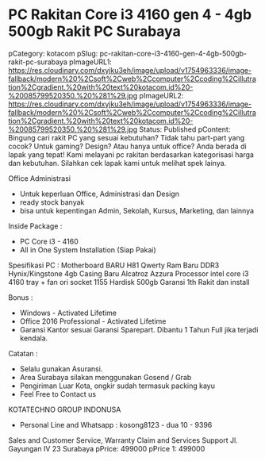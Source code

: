 # PC Rakitan Core i3 4160 gen 4 - 4gb 500gb Rakit PC Surabaya

pCategory: kotacom
pSlug: pc-rakitan-core-i3-4160-gen-4-4gb-500gb-rakit-pc-surabaya
pImageURL1: https://res.cloudinary.com/dxyjku3eh/image/upload/v1754963336/image-fallback/modern%20%2Csoft%2Cweb%2Ccomputer%2Ccoding%2Cillutration%2Cgradient.%20with%20text%20kotacom.id%20-%20085799520350.%20%281%29.jpg
pImageURL2: https://res.cloudinary.com/dxyjku3eh/image/upload/v1754963336/image-fallback/modern%20%2Csoft%2Cweb%2Ccomputer%2Ccoding%2Cillutration%2Cgradient.%20with%20text%20kotacom.id%20-%20085799520350.%20%281%29.jpg
Status: Published
pContent: Bingung cari rakit PC yang sesuai kebutuhan? Tidak tahu part-part yang cocok?
Untuk gaming? Design? Atau hanya untuk office?
Anda berada di lapak yang tepat!
Kami melayani pc rakitan berdasarkan kategorisasi harga dan kebutuhan.
Silahkan cek lapak kami untuk melihat spek lainya.

Office Administrasi
- Untuk keperluan Office, Administrasi dan Design
- ready stock banyak
- bisa untuk kepentingan Admin, Sekolah, Kursus, Marketing, dan lainnya

Inside Package :
- PC Core i3 - 4160
- All in One System Installation (Siap Pakai)

Spesifikasi PC :
Motherboard BARU H81 Qwerty
Ram Baru DDR3 Hynix/Kingstone 4gb
Casing Baru Alcatroz Azzura
Processor intel core i3 4160 tray + fan ori socket 1155
Hardisk 500gb Garansi 1th
Rakit dan install

Bonus :
- Windows - Activated Lifetime
- Office 2016 Professional - Activated Lifetime
- Garansi Kantor sesuai Garansi Sparepart. Dibantu 1 Tahun Full jika terjadi kendala.

Catatan :
- Selalu gunakan Asuransi.
- Area Surabaya silakan menggunakan Gosend / Grab
- Pengiriman Luar Kota, ongkir sudah termasuk packing kayu
- Feel Free to Contact us

KOTATECHNO GROUP INDONUSA
- Personal Line and Whatsapp : kosong8123 - dua 10 - 9396

Sales and Customer Service, Warranty Claim and Services Support
Jl. Gayungan IV 23 Surabaya
pPrice: 499000
pPrice 1: 499000